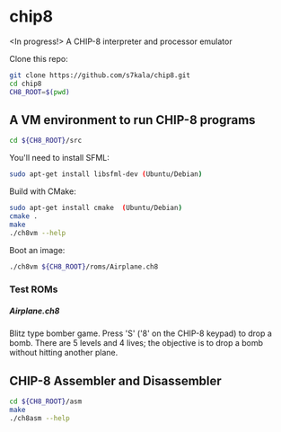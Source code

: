 # chip8
<In progress!>
A CHIP-8 interpreter and processor emulator

Clone this repo:
```bash
git clone https://github.com/s7kala/chip8.git
cd chip8
CH8_ROOT=$(pwd)
```

## A VM environment to run CHIP-8 programs
```bash
cd ${CH8_ROOT}/src
```
You'll need to install SFML:
```bash
sudo apt-get install libsfml-dev (Ubuntu/Debian)
```
Build with CMake:
```bash
sudo apt-get install cmake  (Ubuntu/Debian)
cmake .
make
./ch8vm --help
```
Boot an image:
```bash
./ch8vm ${CH8_ROOT}/roms/Airplane.ch8
```
### Test ROMs
##### Airplane.ch8
Blitz type bomber game. Press 'S' ('8' on the CHIP-8 keypad) to drop a bomb.
There are 5 levels and 4 lives; the objective is to drop a bomb without hitting another plane.
## CHIP-8 Assembler and Disassembler
```bash
cd ${CH8_ROOT}/asm
make
./ch8asm --help
```
